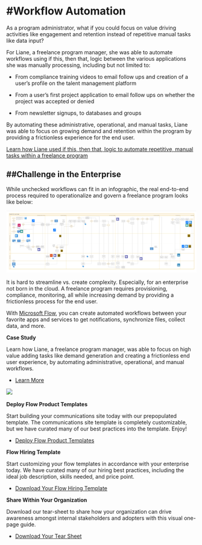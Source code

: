 #Workflow Automation
===================

As a program administrator, what if you could focus on value driving activities
like engagement and retention instead of repetitive manual tasks like data
input?

For Liane, a freelance program manager, she was able to automate workflows using
if this, then that, logic between the various applications she was manually
processing, including but not limited to:

-   From compliance training videos to email follow ups and creation of a user’s
    profile on the talent management platform

-   From a user’s first project application to email follow ups on whether the
    project was accepted or denied

-   From newsletter signups, to databases and groups

By automating these administrative, operational, and manual tasks, Liane was
able to focus on growing demand and retention within the program by providing a
frictionless experience for the end user.

[Learn how Liane used if this, then that, logic to automate repetitive, manual
tasks within a freelance
program](https://microsoft.sharepoint.com/:w:/r/teams/OfficeandtheGigEconomy/_layouts/15/Doc.aspx?sourcedoc=%7BE1A57D66-675B-4303-A430-7620A9BB0B61%7D&file=Workflow%20Automation%20Case%20Study.docx&action=default&mobileredirect=true)

##Challenge in the Enterprise
---------------------------

While unchecked workflows can fit in an infographic, the real end-to-end process
required to operationalize and govern a freelance program looks like below:

![A screenshot of a computer Description generated with very high confidence](media/6a5f3b4c803c5a688cf7bc97dc62a19a.png)

It is hard to streamline vs. create complexity. Especially, for an enterprise
not born in the cloud. A freelance program requires provisioning, compliance,
monitoring, all while increasing demand by providing a frictionless process for
the end user.

With [Microsoft Flow](https://flow.microsoft.com/en-us/), you can create
automated workflows between your favorite apps and services to get
notifications, synchronize files, collect data, and more.

**Case Study**

Learn how Liane, a freelance program manager, was able to focus on high value
adding tasks like demand generation and creating a frictionless end user
experience, by automating administrative, operational, and manual workflows.

-   [Learn
    More](https://microsoft.sharepoint.com/:w:/r/teams/OfficeandtheGigEconomy/_layouts/15/Doc.aspx?sourcedoc=%7BE1A57D66-675B-4303-A430-7620A9BB0B61%7D&file=Workflow%20Automation%20Case%20Study.docx&action=default&mobileredirect=true)

![](media/dcee44491cfa14b7c30447ca32c863c6.png)

**Deploy Flow Product Templates**

Start building your communications site today with our prepopulated template.
The communications site template is completely customizable, but we have curated
many of our best practices into the template. Enjoy!

-   [Deploy Flow Product
    Templates](https://preview.flow.microsoft.com/en-us/templates/)

**Flow Hiring Template**

Start customizing your flow templates in accordance with your enterprise today.
We have curated many of our hiring best practices, including the ideal job
description, skills needed, and price point.

-   [Download Your Flow Hiring
    Template](https://docs.google.com/document/d/1aMRsMNNKtO3JYqqf5mBlZIk9cYiPoOCVUCXFIH9IbQ8/edit?pli=1)

**Share Within Your Organization**

Download our tear-sheet to share how your organization can drive awareness
amongst internal stakeholders and adopters with this visual one-page guide.

-   [Download Your Tear
    Sheet](https://microsoft.sharepoint.com/teams/OfficeandtheGigEconomy/Shared%20Documents/Forms/AllItems.aspx?id=%2Fteams%2FOfficeandtheGigEconomy%2FShared%20Documents%2FGeneral%2FWhitepaper%2FTearsheet%20Comparable%2Ejpg&parent=%2Fteams%2FOfficeandtheGigEconomy%2FShared%20Documents%2FGeneral%2FWhitepaper)
